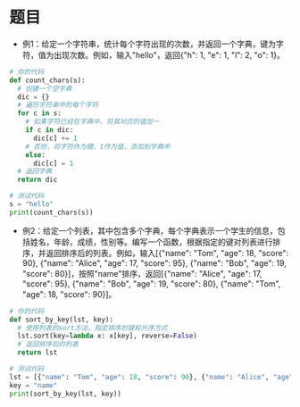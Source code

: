 # 题目

- 例1：给定一个字符串，统计每个字符出现的次数，并返回一个字典，键为字符，值为出现次数。例如，输入"hello"，返回{"h": 1, "e": 1, "l": 2, "o": 1}。

```python
# 你的代码
def count_chars(s):
  # 创建一个空字典
  dic = {}
  # 遍历字符串中的每个字符
  for c in s:
    # 如果字符已经在字典中，将其对应的值加一
    if c in dic:
      dic[c] += 1
    # 否则，将字符作为键，1作为值，添加到字典中
    else:
      dic[c] = 1
  # 返回字典
  return dic

# 测试代码
s = "hello"
print(count_chars(s))
```

- 例2：给定一个列表，其中包含多个字典，每个字典表示一个学生的信息，包括姓名，年龄，成绩，性别等。编写一个函数，根据指定的键对列表进行排序，并返回排序后的列表。例如，输入[{"name": "Tom", "age": 18, "score": 90}, {"name": "Alice", "age": 17, "score": 95}, {"name": "Bob", "age": 19, "score": 80}]，按照"name"排序，返回[{"name": "Alice", "age": 17, "score": 95}, {"name": "Bob", "age": 19, "score": 80}, {"name": "Tom", "age": 18, "score": 90}]。

```python
# 你的代码
def sort_by_key(lst, key):
  # 使用列表的sort方法，指定排序的键和升序方式
  lst.sort(key=lambda x: x[key], reverse=False)
  # 返回排序后的列表
  return lst

# 测试代码
lst = [{"name": "Tom", "age": 18, "score": 90}, {"name": "Alice", "age": 17, "score": 95}, {"name": "Bob", "age": 19, "score": 80}]
key = "name"
print(sort_by_key(lst, key))
```